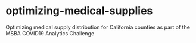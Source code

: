 # optimizing-medical-supplies
Optimizing medical supply distribution for California counties as part of the MSBA COVID19 Analytics Challenge
